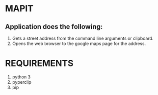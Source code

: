 # MAPIT

## Application does the following:  
1. Gets a street address from the command line arguments or clipboard.
2. Opens the web browser to the google maps page for the address.

# REQUIREMENTS

1. python 3
2. pyperclip
3. pip
